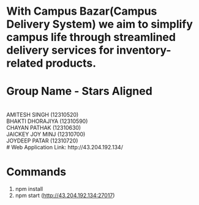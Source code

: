 # With Campus Bazar(Campus Delivery System) we aim to simplify campus life through streamlined delivery services for inventory-related products. 
# Group Name - Stars Aligned 
<br>
AMITESH SINGH (12310520) 
<br>
BHAKTI DHORAJIYA (12310590) 
<br>
CHAYAN PATHAK (12310630)
<br>
JAICKEY JOY MINJ (12310700)
<br>
JOYDEEP PATAR (12310720)
<br>
# Web Application Link:
	http://43.204.192.134/

# Commands
1. npm install
2. npm start
(http://43.204.192.134:27017)
